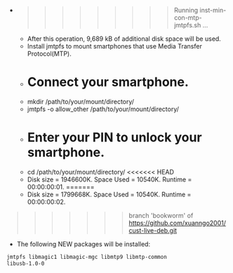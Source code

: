 * >>>>>>>>> Running inst-min-con-mtp-jmtpfs.sh ...
  * After this operation, 9,689 kB of additional disk space will be used.
  * Install jmtpfs to mount smartphones that use Media Transfer Protocol(MTP).
  *   # Connect your smartphone.
  *   mkdir /path/to/your/mount/directory/
  *   jmtpfs -o allow_other /path/to/your/mount/directory/
  *   # Enter your PIN to unlock your smartphone.
  *   cd /path/to/your/mount/directory/
<<<<<<< HEAD
  * Disk size = 1946600K. Space Used = 10540K. Runtime = 00:00:00:01.
=======
  * Disk size = 1799668K. Space Used = 10540K. Runtime = 00:00:00:02.
>>>>>>> branch 'bookworm' of https://github.com/xuanngo2001/cust-live-deb.git
  * The following NEW packages will be installed:
  ```bash
jmtpfs libmagic1 libmagic-mgc libmtp9 libmtp-common
libusb-1.0-0
  ```
